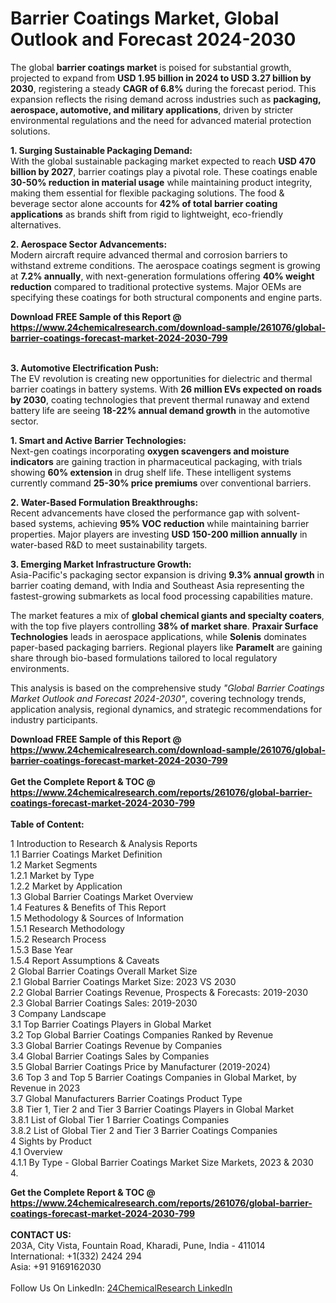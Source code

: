 <h1>Barrier Coatings Market, Global Outlook and Forecast 2024-2030</h1><p>The global <strong>barrier coatings market</strong> is poised for substantial growth, projected to expand from <strong>USD 1.95 billion in 2024 to USD 3.27 billion by 2030</strong>, registering a steady <strong>CAGR of 6.8%</strong> during the forecast period. This expansion reflects the rising demand across industries such as <strong>packaging, aerospace, automotive, and military applications</strong>, driven by stricter environmental regulations and the need for advanced material protection solutions.</p><p><strong>1. Surging Sustainable Packaging Demand:</strong><br>
With the global sustainable packaging market expected to reach <strong>USD 470 billion by 2027</strong>, barrier coatings play a pivotal role. These coatings enable <strong>30-50% reduction in material usage</strong> while maintaining product integrity, making them essential for flexible packaging solutions. The food &amp; beverage sector alone accounts for <strong>42% of total barrier coating applications</strong> as brands shift from rigid to lightweight, eco-friendly alternatives.</p><p><strong>2. Aerospace Sector Advancements:</strong><br>
Modern aircraft require advanced thermal and corrosion barriers to withstand extreme conditions. The aerospace coatings segment is growing at <strong>7.2% annually</strong>, with next-generation formulations offering <strong>40% weight reduction</strong> compared to traditional protective systems. Major OEMs are specifying these coatings for both structural components and engine parts.</p><div><b>Download FREE Sample of this Report @ 
            <a href="https://www.24chemicalresearch.com/download-sample/261076/global-barrier-coatings-forecast-market-2024-2030-799">
            https://www.24chemicalresearch.com/download-sample/261076/global-barrier-coatings-forecast-market-2024-2030-799</a></b></div><br><p><strong>3. Automotive Electrification Push:</strong><br>
The EV revolution is creating new opportunities for dielectric and thermal barrier coatings in battery systems. With <strong>26 million EVs expected on roads by 2030</strong>, coating technologies that prevent thermal runaway and extend battery life are seeing <strong>18-22% annual demand growth</strong> in the automotive sector.</p><p><strong>1. Smart and Active Barrier Technologies:</strong><br>
Next-gen coatings incorporating <strong>oxygen scavengers and moisture indicators</strong> are gaining traction in pharmaceutical packaging, with trials showing <strong>60% extension</strong> in drug shelf life. These intelligent systems currently command <strong>25-30% price premiums</strong> over conventional barriers.</p><p><strong>2. Water-Based Formulation Breakthroughs:</strong><br>
Recent advancements have closed the performance gap with solvent-based systems, achieving <strong>95% VOC reduction</strong> while maintaining barrier properties. Major players are investing <strong>USD 150-200 million annually</strong> in water-based R&amp;D to meet sustainability targets.</p><p><strong>3. Emerging Market Infrastructure Growth:</strong><br>
Asia-Pacific's packaging sector expansion is driving <strong>9.3% annual growth</strong> in barrier coating demand, with India and Southeast Asia representing the fastest-growing submarkets as local food processing capabilities mature.</p><p>The market features a mix of <strong>global chemical giants and specialty coaters</strong>, with the top five players controlling <strong>38% of market share</strong>. <strong>Praxair Surface Technologies</strong> leads in aerospace applications, while <strong>Solenis</strong> dominates paper-based packaging barriers. Regional players like <strong>Paramelt</strong> are gaining share through bio-based formulations tailored to local regulatory environments.</p><p>This analysis is based on the comprehensive study <em>"Global Barrier Coatings Market Outlook and Forecast 2024-2030"</em>, covering technology trends, application analysis, regional dynamics, and strategic recommendations for industry participants.</p><div><b>Download FREE Sample of this Report @ 
            <a href="https://www.24chemicalresearch.com/download-sample/261076/global-barrier-coatings-forecast-market-2024-2030-799">
            https://www.24chemicalresearch.com/download-sample/261076/global-barrier-coatings-forecast-market-2024-2030-799</a></b></div><br><div><b>Get the Complete Report & TOC @ 
            <a href="https://www.24chemicalresearch.com/reports/261076/global-barrier-coatings-forecast-market-2024-2030-799">
            https://www.24chemicalresearch.com/reports/261076/global-barrier-coatings-forecast-market-2024-2030-799</a></b></div><br>
            <b>Table of Content:</b><p>1 Introduction to Research & Analysis Reports<br />
    1.1 Barrier Coatings Market Definition<br />
    1.2 Market Segments<br />
        1.2.1 Market by Type<br />
        1.2.2 Market by Application<br />
    1.3 Global Barrier Coatings Market Overview<br />
    1.4 Features & Benefits of This Report<br />
    1.5 Methodology & Sources of Information<br />
        1.5.1 Research Methodology<br />
        1.5.2 Research Process<br />
        1.5.3 Base Year<br />
        1.5.4 Report Assumptions & Caveats<br />
2 Global Barrier Coatings Overall Market Size<br />
    2.1 Global Barrier Coatings Market Size: 2023 VS 2030<br />
    2.2 Global Barrier Coatings Revenue, Prospects & Forecasts: 2019-2030<br />
    2.3 Global Barrier Coatings Sales: 2019-2030<br />
3 Company Landscape<br />
    3.1 Top Barrier Coatings Players in Global Market<br />
    3.2 Top Global Barrier Coatings Companies Ranked by Revenue<br />
    3.3 Global Barrier Coatings Revenue by Companies<br />
    3.4 Global Barrier Coatings Sales by Companies<br />
    3.5 Global Barrier Coatings Price by Manufacturer (2019-2024)<br />
    3.6 Top 3 and Top 5 Barrier Coatings Companies in Global Market, by Revenue in 2023<br />
    3.7 Global Manufacturers Barrier Coatings Product Type<br />
    3.8 Tier 1, Tier 2 and Tier 3 Barrier Coatings Players in Global Market<br />
        3.8.1 List of Global Tier 1 Barrier Coatings Companies<br />
        3.8.2 List of Global Tier 2 and Tier 3 Barrier Coatings Companies<br />
4 Sights by Product<br />
    4.1 Overview<br />
        4.1.1 By Type - Global Barrier Coatings Market Size Markets, 2023 & 2030<br />
        4.</p><div><b>Get the Complete Report & TOC @ 
            <a href="https://www.24chemicalresearch.com/reports/261076/global-barrier-coatings-forecast-market-2024-2030-799">
            https://www.24chemicalresearch.com/reports/261076/global-barrier-coatings-forecast-market-2024-2030-799</a></b></div><br><b>CONTACT US:</b><br>
            203A, City Vista, Fountain Road, Kharadi, Pune, India - 411014<br>
            International: +1(332) 2424 294<br>
            Asia: +91 9169162030 <br><br>
            Follow Us On LinkedIn: <a href="https://www.linkedin.com/company/24chemicalresearch/">24ChemicalResearch LinkedIn</a>